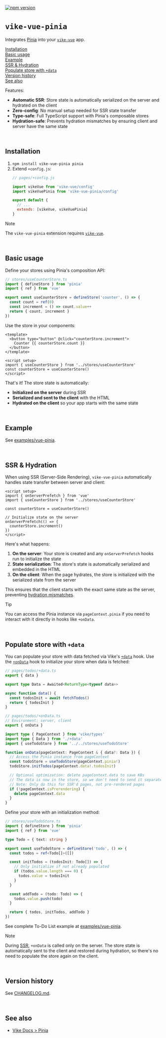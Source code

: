 <!-- WARNING: keep links absolute in this file so they work on NPM too -->

[![npm version](https://img.shields.io/npm/v/vike-vue-pinia)](https://www.npmjs.com/package/vike-vue-pinia)

# `vike-vue-pinia`

Integrates [Pinia](https://pinia.vuejs.org) into your [`vike-vue`](https://vike.dev/vike-vue) app.

[Installation](#installation)  
[Basic usage](#basic-usage)  
[Example](#example)  
[SSR & Hydration](#ssr--hydration)  
[Populate store with `+data`](#populate-store-with-data)  
[Version history](#version-history)  
[See also](#see-also)  

Features:
- **Automatic SSR**: Store state is automatically serialized on the server and hydrated on the client
- **Zero-config**: No manual setup needed for SSR state transfer
- **Type-safe**: Full TypeScript support with Pinia's composable stores
- **Hydration-safe**: Prevents hydration mismatches by ensuring client and server have the same state

<br/>

## Installation

1. `npm install vike-vue-pinia pinia`
2. Extend `+config.js`:
   ```js
   // pages/+config.js

   import vikeVue from 'vike-vue/config'
   import vikeVuePinia from 'vike-vue-pinia/config'

   export default {
     // ...
     extends: [vikeVue, vikeVuePinia]
   }
   ```

> [!NOTE]
> The `vike-vue-pinia` extension requires [`vike-vue`](https://vike.dev/vike-vue).

<br/>


## Basic usage

Define your stores using Pinia's composition API:

```js
// stores/useCounterStore.ts
import { defineStore } from 'pinia'
import { ref } from 'vue'

export const useCounterStore = defineStore('counter', () => {
  const count = ref(0)
  const increment = () => count.value++
  return { count, increment }
})
```

Use the store in your components:

```vue
<template>
  <button type="button" @click="counterStore.increment">
    Counter {{ counterStore.count }}
  </button>
</template>

<script setup>
import { useCounterStore } from '../stores/useCounterStore'
const counterStore = useCounterStore()
</script>
```

That's it! The store state is automatically:
- **Initialized on the server** during SSR
- **Serialized and sent to the client** with the HTML
- **Hydrated on the client** so your app starts with the same state

<br/>


## Example

See [examples/vue-pinia](https://github.com/vikejs/vike-vue/tree/main/examples/vue-pinia).

<br/>


## SSR & Hydration

When using SSR (Server-Side Rendering), `vike-vue-pinia` automatically handles state transfer between server and client:

```vue
<script setup>
import { onServerPrefetch } from 'vue'
import { useCounterStore } from '../stores/useCounterStore'

const counterStore = useCounterStore()

// Initialize state on the server
onServerPrefetch(() => {
  counterStore.increment()
})
</script>
```

Here's what happens:

1. **On the server**: Your store is created and any `onServerPrefetch` hooks run to initialize the state
2. **State serialization**: The store's state is automatically serialized and embedded in the HTML
3. **On the client**: When the page hydrates, the store is initialized with the serialized state from the server

This ensures that the client starts with the exact same state as the server, preventing [hydration mismatches](https://vike.dev/hydration-mismatch).

> [!TIP]
> You can access the Pinia instance via `pageContext.pinia` if you need to interact with it directly in hooks like `+onData`.

<br/>

## Populate store with `+data`

You can populate your store with data fetched via Vike's [`+data`](https://vike.dev/data) hook. Use the [`+onData`](https://vike.dev/onData) hook to initialize your store when data is fetched:

```ts
// pages/todos/+data.ts
export { data }

export type Data = Awaited<ReturnType<typeof data>>

async function data() {
  const todosInit = await fetchTodos()
  return { todosInit }
}
```

```ts
// pages/todos/+onData.ts
// Environment: server, client
export { onData }

import type { PageContext } from 'vike/types'
import type { Data } from './+data'
import { useTodoStore } from '../../stores/useTodoStore'

function onData(pageContext: PageContext & { data?: Data }) {
  // Access the Pinia instance from pageContext
  const todoStore = useTodoStore(pageContext.pinia!)
  todoStore.initTodos(pageContext.data!.todosInit)

  // Optional optimization: delete pageContext.data to save KBs
  // The data is now in the store, so we don't need to send it separately
  // Note: Only do this for SSR'd pages, not pre-rendered pages
  if (!pageContext.isPrerendering) {
    delete pageContext.data
  }
}
```

Define your store with an initialization method:

```ts
// stores/useTodoStore.ts
import { defineStore } from 'pinia'
import { ref } from 'vue'

type Todo = { text: string }

export const useTodoStore = defineStore('todo', () => {
  const todos = ref<Todo[]>([])

  const initTodos = (todosInit: Todo[]) => {
    // Only initialize if not already populated
    if (todos.value.length === 0) {
      todos.value = todosInit
    }
  }

  const addTodo = (todo: Todo) => {
    todos.value.push(todo)
  }

  return { todos, initTodos, addTodo }
})
```

See complete To-Do List example at [examples/vue-pinia](https://github.com/vikejs/vike-vue/tree/main/examples/vue-pinia).

> [!NOTE]
> During [SSR](https://vike.dev/ssr), `+onData` is called only on the server. The store state is automatically sent to the client and restored during hydration, so there's no need to populate the store again on the client.

<br/>

## Version history

See [CHANGELOG.md](https://github.com/vikejs/vike-vue/blob/main/packages/vike-vue-pinia/CHANGELOG.md).

<br/>

## See also

- [Vike Docs > Pinia](https://vike.dev/pinia)
